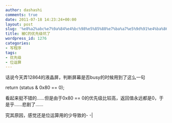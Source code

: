 ```yaml
---
author: dashashi
comments: true
date: 2011-07-18 14:23:24+00:00
layout: post
slug: '%e8%a2%abc%e7%9a%84%e4%bc%98%e5%85%88%e7%ba%a7%e5%9d%91%e4%ba%86'
title: 被C的优先级坑了
wordpress_id: 1276
categories:
- 写程序
tags:
- 优先级
- 位运算
---
```


话说今天弄12864的液晶屏，判断屏幕是否busy的时候用到了这么一句

return (status & 0x80 == 0);

看起来挺不错的……但是由于0x80 == 0的优先级比较高，返回值永远都是0，于是乎……悲剧了……

究其原因，感觉还是位运算用的少导致的- -|
